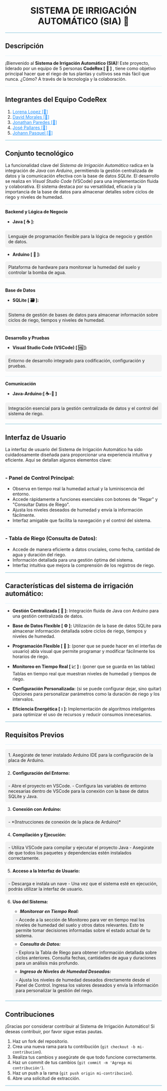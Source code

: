 
<h1 align="center">SISTEMA DE IRRIGACIÓN AUTOMÁTICO (SIA) 🌱</h1>
<hr style="border: 0; height: 2px; background-color: #add8e6;">

## Descripción

<hr style="border: 0; height: 2px; background-color: #eaf7fd;">

¡Bienvenido al __Sistema de Irrigación Automático (SIA)__! Este proyecto, liderado por un equipo de 5 personas **CodeRex [ 🦖 ]** , tiene como objetivo principal hacer que el riego de tus plantas y cultivos sea más fácil que nunca. ¿Cómo? A través de la tecnología y la colaboración.
<hr style="border: 0; height: 2px; background-color: #eaf7fd;">

## Integrantes del Equipo CodeRex

1. <a style="color: #1e90ff;" href="https://github.com/lorent777">Lorena Lopez [👩]</a> 
2. <a style="color: #1e90ff;" href="https://github.com/DavidME1604">David Morales [👦]</a>
3. <a style="color: #1e90ff;" href="https://github.com/Jona4325">Jonathan Paredes [👦]</a>
4. <a style="color: #1e90ff;" href="https://github.com/JosDavP">José Pallares [👦] </a>
5. <a style="color: #1e90ff;" href="https://github.com/Vladimirjon">Johann Pasquel [👦]</a>

<hr style="border: 0; height: 2px; background-color: #add8e6;">


## Conjunto tecnológico

La funcionalidad clave del *Sistema de Irrigación Automático* radica en la integración de _Java_ con _Arduino_, permitiendo la gestión centralizada de datos y la comunicación efectiva con la base de datos _SQLite_. El desarrollo se realiza en _Visual Studio Code_ (VSCode) para una implementación fluida y colaborativa. El sistema destaca por su versatilidad, eficacia y la importancia de la base de datos para almacenar detalles sobre ciclos de riego y niveles de humedad.

<hr style="border: 0; height: 2px; background-color: #eaf7fd;">


**Backend y Lógica de Negocio** 

- **Java [ ☕️ ]:** 
<div style="background-color: #f2f2f2; padding: 10px; border-radius: 5px;">
Lenguaje de programación flexible para la lógica de negocio y gestión de datos.
</div>

- **Arduino [ 🤖 ]:** 
<div style="background-color: #f2f2f2; padding: 10px; border-radius: 5px;">
Plataforma de hardware para monitorear la humedad del suelo y controlar la bomba de agua.
</div>

<hr style="border: 0; height: 2px; background-color: #eaf7fd;">



**Base de Datos**

- **SQLite [ 🗃️ ]:**
<div style="background-color: #f2f2f2; padding: 10px; border-radius: 5px;">
 Sistema de gestión de bases de datos para almacenar información sobre ciclos de riego, tiempos y niveles de humedad.
 </div>

<hr style="border: 0; height: 2px; background-color: #eaf7fd;">


**Desarrollo y Pruebas**
- **Visual Studio Code (VSCode) [ 🆚 ]:** 
<div style="background-color: #f2f2f2; padding: 10px; border-radius: 5px;">
Entorno de desarrollo integrado para codificación, configuración y pruebas.
 </div>
<hr style="border: 0; height: 2px; background-color: #eaf7fd;">


**Comunicación**
- **Java-Arduino:[ ☕️-🤖  ]** 
<div style="background-color: #f2f2f2; padding: 10px; border-radius: 5px;">
Integración esencial para la gestión centralizada de datos y el control del sistema de riego.
 </div>

<hr style="border: 0; height: 2px; background-color: #add8e6;">

## Interfaz de Usuario

La interfaz de usuario del Sistema de Irrigación Automático ha sido cuidadosamente diseñada para proporcionar una experiencia intuitiva y eficiente. Aquí se detallan algunos elementos clave:

<hr style="border: 0; height: 2px; background-color: #eaf7fd;">


### - Panel de Control Principal:

- Observa en tiempo real la humedad actual y la luminiscencia del entorno.
- Accede rápidamente a funciones esenciales con botones de "Regar" y "Consultar Datos de Riego".
- Ajusta los niveles deseados de humedad y envía la información fácilmente.
- Interfaz amigable que facilita la navegación y el control del sistema.

<!-- <div align="center"> -->
  <!-- <img src="enlace-a-la-imagen.gif" alt="Panel de Control" width="400">
</div> -->

<hr style="border: 0; height: 2px; background-color: #eaf7fd;">

### - Tabla de Riego (Consulta de Datos):

- Accede de manera eficiente a datos cruciales, como fecha, cantidad de agua y duración del riego.
- Información detallada para una gestión óptima del sistema.
- Interfaz intuitiva que mejora la comprensión de los registros de riego.

<!-- <div align="center">
  <img src="enlace-a-la-imagen.gif" alt="Tabla de Riego" width="400">
</div> -->

<hr style="border: 0; height: 2px; background-color: #add8e6;">

## Características del sistema de irrigación automático:

<hr style="border: 0; height: 2px; background-color: #eaf7fd;">

 -  **Gestión Centralizada [ 🔄 ]:**
      Integración fluida de Java con Arduino para una gestión centralizada de datos.

 -  **Base de Datos Flexible [ ⚙️ ]:**
      Utilización de la base de datos SQLite para almacenar información detallada sobre ciclos de riego, tiempos y niveles de humedad.

 - **Programación Flexible [ 📅 ]:**
 (poner que se puede hacer en el interfas de usuario)
  abla visual que permite  programar y modificar fácilmente los horarios de riego.

 -  **Monitoreo en Tiempo Real [ 📈 ] :**
  (poner que se guarda en las tablas)
   Tablas en tiempo real que muestran niveles de humedad y tiempos de riego.

 - **Configuración Personalizada:**
 (si se puede configurar dejar, sino quitar)
 Opciones para personalizar parámetros como la duración de riego y los intervalos.

 - **Eficiencia Energética [ 💧 ]:**
      Implementación de algoritmos inteligentes para optimizar el uso de recursos y reducir consumos innecesarios.

<hr style="border: 0; height: 2px; background-color: #add8e6;">

## Requisitos Previos

<hr style="border: 0; height: 2px; background-color: #eaf7fd;">


 <div style="background-color: #f2f2f2; padding: 10px; border-radius: 5px;">
1. Asegúrate de tener instalado Arduino IDE para la configuración de la placa de Arduino.
</div>

2. **Configuración del Entorno:**
<div style="background-color: #f2f2f2; padding: 10px; border-radius: 5px;">
   - Abre el proyecto en VSCode.
   - Configura las variables de entorno necesarias dentro de VSCode para la conexión con la base de datos SQLite y Java.
</div>

3. **Conexión con Arduino:**
<div style="background-color: #f2f2f2; padding: 10px; border-radius: 5px;">
   - *(Instrucciones de conexión de la placa de Arduino)*
</div>

4. **Compilación y Ejecución:**
<div style="background-color: #f2f2f2; padding: 10px; border-radius: 5px;">
    - Utiliza VSCode para compilar y ejecutar el proyecto   Java
    - Asegúrate de que todos los paquetes y dependencias    estén instalados correctamente.
</div>

5. **Acceso a la Interfaz de Usuario:**
<div style="background-color: #f2f2f2; padding: 10px; border-radius: 5px;">
- Descarga e instala un nave
    - Una vez que el sistema esté en ejecución, podrás utilizar la interfaz de usuario.
</div>

6. **Uso del Sistema:**

      - _**Monitorear en Tiempo Real:**_
      <div style="background-color: #f2f2f2; padding: 10px; border-radius: 5px;">
        - Accede a la sección de Monitoreo para ver en tiempo real los niveles de humedad del suelo y otros datos relevantes. Esto te permite tomar decisiones informadas sobre el estado actual de tu sistema.
        </div>

      - _**Consulta de Datos:**_
      <div style="background-color: #f2f2f2; padding: 10px; border-radius: 5px;">
        - Explora la Tabla de Riego para obtener información detallada sobre ciclos anteriores. Consulta fechas, cantidades de agua y duraciones para un análisis más profundo.
        </div>

      - _**Ingreso de Niveles de Humedad Deseados:**_
      <div style="background-color: #f2f2f2; padding: 10px; border-radius: 5px;">
        - Ajusta los niveles de humedad deseados directamente desde el Panel de Control. Ingresa los valores deseados y envía la información para personalizar la gestión del riego.
        </div>

<hr style="border: 0; height: 2px; background-color: #add8e6;">

## Contribuciones

¡Gracias por considerar contribuir al Sistema de Irrigación Automático! Si deseas contribuir, por favor sigue estas pautas.

1. Haz un fork del repositorio.
2. Crea una nueva rama para tu contribución (`git checkout -b mi-contribucion`).
3. Realiza tus cambios y asegúrate de que todo funcione correctamente.
4. Haz un commit de tus cambios (`git commit -m 'Agrega mi contribución'`).
5. Haz un push a la rama (`git push origin mi-contribucion`).
6. Abre una solicitud de extracción.

<hr style="border: 0; height: 2px; background-color: #add8e6;">
